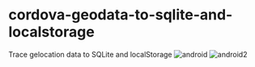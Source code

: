 # cordova-geodata-to-sqlite-and-localstorage
Trace gelocation data to SQLite and localStorage
![android](http://s33.postimg.org/77zsuqa7z/Screenshot_2016_05_27_00_35_01.png)
![android2](blob:https://mail.google.com/463b8325-86dc-4256-a190-a1fbb18b1cbd)
